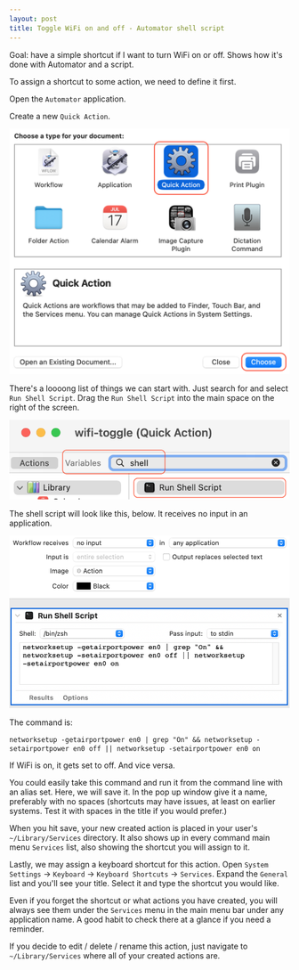 ```yaml
---
layout: post
title: Toggle WiFi on and off - Automator shell script
---
```


Goal: have a simple shortcut if I want to turn WiFi on or off. Shows how it's done with Automator and a script.

To assign a shortcut to some action, we need to define it first.

Open the `Automator` application.

Create a new `Quick Action`.

<img class="bordered" src="/assets/images/2023-06-13a.png" />


There's a loooong list of things we can start with. Just search for and select `Run Shell Script`. Drag the `Run Shell Script` into the main space on the right of the screen.


<img class="bordered" src="/assets/images/2023-06-13b.png" />


The shell script will look like this, below. It receives no input in an application.


<img class="bordered" src="/assets/images/2023-06-13c.png" />


The command is:
```
networksetup -getairportpower en0 | grep "On" && networksetup -setairportpower en0 off || networksetup -setairportpower en0 on
```

If WiFi is on, it gets set to off. And vice versa.

You could easily take this command and run it from the command line with an alias set. Here, we will save it. In the pop up window give it a name, preferably with no spaces (shortcuts may have issues, at least on earlier systems. Test it with spaces in the title if you would prefer.)

When you hit save, your new created action is placed in your user's `~/Library/Services` directory. It also shows up in every command main menu `Services` list, also showing the shortcut you will assign to it.

Lastly, we may assign a keyboard shortcut for this action. Open `System Settings` → `Keyboard` → `Keyboard Shortcuts` → `Services`. Expand the `General` list and you'll see your title. Select it and type the shortcut you would like.

Even if you forget the shortcut or what actions you have created, you will always see them under the `Services` menu in the main menu bar under any application name. A good habit to check there at a glance if you need a reminder.

If you decide to edit / delete / rename this action, just navigate to `~/Library/Services` where all of your created actions are.
